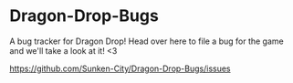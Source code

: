 # Dragon-Drop-Bugs
A bug tracker for Dragon Drop!
Head over here to file a bug for the game and we'll take a look at it! <3

https://github.com/Sunken-City/Dragon-Drop-Bugs/issues

